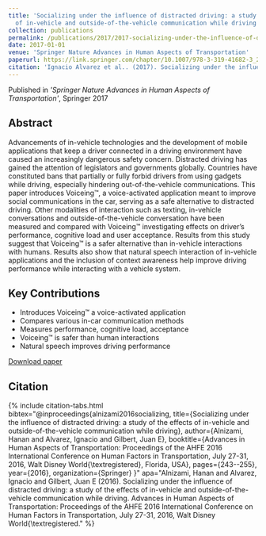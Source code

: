 ```yaml
---
title: 'Socializing under the influence of distracted driving: a study of the effects
  of in-vehicle and outside-of-the-vehicle communication while driving'
collection: publications
permalink: /publications/2017/2017-socializing-under-the-influence-of-distracted-driv
date: 2017-01-01
venue: 'Springer Nature Advances in Human Aspects of Transportation'
paperurl: https://link.springer.com/chapter/10.1007/978-3-319-41682-3_21
citation: 'Ignacio Alvarez et al.. (2017). Socializing under the influence of distracted driving: a study of the effects of in-vehicle and outside-of-the-vehicle communication while driving. Springer Nature Advances in Human Aspects of Transportation.'
---
```


Published in *'Springer Nature Advances in Human Aspects of Transportation'*, Springer 2017

## Abstract

Advancements of in-vehicle technologies and the development of mobile applications that keep a driver connected in a driving environment have caused an increasingly dangerous safety concern. Distracted driving has gained the attention of legislators and governments globally. Countries have constituted bans that partially or fully forbid drivers from using gadgets while driving, especially hindering out-of-the-vehicle communications. This paper introduces Voiceing™, a voice-activated application meant to improve social communications in the car, serving as a safe alternative to distracted driving. Other modalities of interaction such as texting, in-vehicle conversations and outside-of-the-vehicle conversation have been measured and compared with Voiceing™ investigating effects on driver’s performance, cognitive load and user acceptance. Results from this study suggest that Voiceing™ is a safer alternative than in-vehicle interactions with humans. Results also show that natural speech interaction of in-vehicle applications and the inclusion of context awareness help improve driving performance while interacting with a vehicle system.

## Key Contributions

* Introduces Voiceing™ a voice-activated application
* Compares various in-car communication methods
* Measures performance, cognitive load, acceptance
* Voiceing™ is safer than human interactions
* Natural speech improves driving performance

[Download paper](https://link.springer.com/chapter/10.1007/978-3-319-41682-3_21)

## Citation

{% include citation-tabs.html 
  bibtex="@inproceedings{alnizami2016socializing,
  title={Socializing under the influence of distracted driving: a study of the effects of in-vehicle and outside-of-the-vehicle communication while driving},
  author={Alnizami, Hanan and Alvarez, Ignacio and Gilbert, Juan E},
  booktitle={Advances in Human Aspects of Transportation: Proceedings of the AHFE 2016 International Conference on Human Factors in Transportation, July 27-31, 2016, Walt Disney World{\textregistered}, Florida, USA},
  pages={243--255},
  year={2016},
  organization={Springer}
}" 
  apa="Alnizami, Hanan and Alvarez, Ignacio and Gilbert, Juan E (2016). Socializing under the influence of distracted driving: a study of the effects
  of in-vehicle and outside-of-the-vehicle communication while driving. Advances in Human Aspects of Transportation: Proceedings of the AHFE 2016 International Conference on Human Factors in Transportation, July 27-31, 2016, Walt Disney World{\textregistered." %}